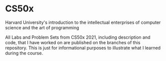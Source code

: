 # CS50x
 Harvard University's introduction to the intellectual enterprises of computer science and the art of programming
 
 
 All Labs and Problem Sets from CS50x 2021, including description and code, that I have worked on are published on the branches of this repository. This is just for informational purposes to illustrate what I learned during the course.
